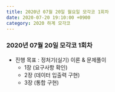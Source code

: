 ```yaml
---
title: 2020년 07월 20일 월요일 모각코 1회차
date: 2020-07-20 19:10:00 +0900
category: 2020 하계 모각코
---
```


### 2020년 07월 20일 모각코 1회차   

* 진행 목표 : 정처기(실기) 이론 & 문제풀이     
	* 1장 (요구사항 확인)  
  * 2장 (데이터 입출력 구현)  
  * 3장 (통합 구현)  
